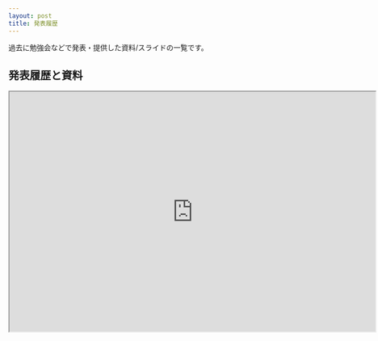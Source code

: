 ```yaml
---
layout: post
title: 発表履歴
---
```


過去に勉強会などで発表・提供した資料/スライドの一覧です。

## 発表履歴と資料


<iframe 
  src="https://docs.google.com/spreadsheets/d/10rroSv-xLTuIpSHqPyzrn7qEaMmV6T5ucq53iMEqQW8/pubhtml?gid=0&amp;single=true&amp;widget=true&amp;headers=false"
  width="725"
  height="475"
>
</iframe>

